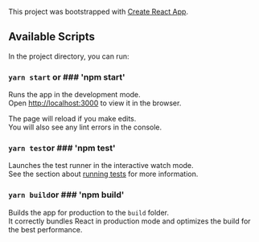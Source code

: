 This project was bootstrapped with [Create React App](https://github.com/facebook/create-react-app).

## Available Scripts

In the project directory, you can run:

### `yarn start` or ### 'npm start'

Runs the app in the development mode.<br />
Open [http://localhost:3000](http://localhost:3000) to view it in the browser.

The page will reload if you make edits.<br />
You will also see any lint errors in the console.

### `yarn test`or ### 'npm test'

Launches the test runner in the interactive watch mode.<br />
See the section about [running tests](https://facebook.github.io/create-react-app/docs/running-tests) for more information.

### `yarn build`or ### 'npm build'

Builds the app for production to the `build` folder.<br />
It correctly bundles React in production mode and optimizes the build for the best performance.

